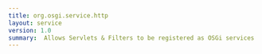 ```yaml
---
title: org.osgi.service.http
layout: service
version: 1.0
summary:  Allows Servlets & Filters to be registered as OSGi services 
---
```


